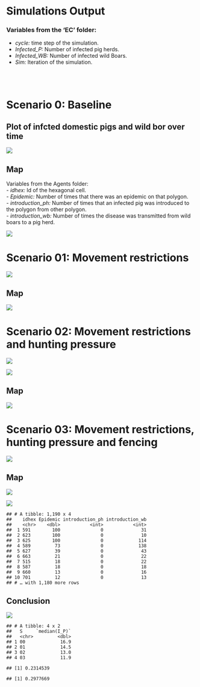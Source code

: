 Simulations Output
================

### Variables from the ‘EC’ folder:

  - *cycle:* time step of the simulation.  
  - *Infected\_P:* Number of infected pig herds.  
  - *Infected\_WB:* Number of infected wild Boars.  
  - *Sim:* Iteration of the simulation.

<br><br>

# Scenario 0: Baseline

## Plot of infcted domestic pigs and wild bor over time

![](../results/figs/test-summary/unnamed-chunk-2-1.png)<!-- -->

## Map

Variables from the Agents folder:  
\- *idhex:* Id of the hexagonal cell.  
\- *Epidemic:* Number of times that there was an epidemic on that
polygon.  
\- *introduction\_ph:* Number of times that an infected pig was
introduced to the polygon from other polygon.  
\- *introduction\_wb:* Number of times the disease was transmitted from
wild boars to a pig herd.

![](../results/figs/test-summary/unnamed-chunk-4-1.png)<!-- -->

# Scenario 01: Movement restrictions

![](../results/figs/test-summary/unnamed-chunk-5-1.png)<!-- -->

## Map

![](../results/figs/test-summary/unnamed-chunk-7-1.png)<!-- -->

# Scenario 02: Movement restrictions and hunting pressure

![](../results/figs/test-summary/unnamed-chunk-8-1.png)<!-- -->

![](../results/figs/test-summary/unnamed-chunk-9-1.png)<!-- -->

## Map

![](../results/figs/test-summary/unnamed-chunk-10-1.png)<!-- -->

# Scenario 03: Movement restrictions, hunting pressure and fencing

![](../results/figs/test-summary/unnamed-chunk-11-1.png)<!-- -->

## Map

![](../results/figs/test-summary/unnamed-chunk-13-1.png)<!-- -->

![](../results/figs/test-summary/unnamed-chunk-14-1.png)<!-- -->

    ## # A tibble: 1,190 x 4
    ##    idhex Epidemic introduction_ph introduction_wb
    ##    <chr>    <dbl>           <int>           <int>
    ##  1 591        100               0              31
    ##  2 623        100               0              10
    ##  3 625        100               0             114
    ##  4 589         73               0             138
    ##  5 627         39               0              43
    ##  6 663         21               0              22
    ##  7 515         18               0              22
    ##  8 587         18               0              18
    ##  9 660         13               0              16
    ## 10 701         12               0              13
    ## # … with 1,180 more rows

## Conclusion

![](../results/figs/test-summary/unnamed-chunk-15-1.png)<!-- -->

    ## # A tibble: 4 x 2
    ##   S     `median(I_P)`
    ##   <chr>         <dbl>
    ## 1 00             16.9
    ## 2 01             14.5
    ## 3 02             13.0
    ## 4 03             11.9

    ## [1] 0.2314539

    ## [1] 0.2977669
